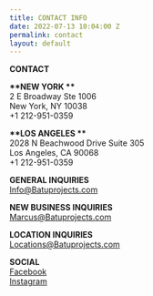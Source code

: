 ```yaml
---
title: CONTACT INFO
date: 2022-07-13 10:04:00 Z
permalink: contact
layout: default
---
```


**CONTACT**

**\*\*NEW   YORK \*\***\
2 E Broadway Ste 1006\
New York, NY 10038\
\+1 212-951-0359

**\*\*LOS ANGELES \*\***\
2028 N Beachwood Drive Suite 305\
Los Angeles, CA 90068\
\+1 212-951-0359



**GENERAL INQUIRIES**\
[Info@Batuprojects.com](mailto:info@batuprojects.com)

**NEW BUSINESS INQUIRIES**\
[Marcus@Batuprojects.com](mailto:marcus@batuprojects.com)

**LOCATION INQUIRIES**\
Locations@Batuprojects.com

**SOCIAL**\
[Facebook](https://www.facebook.com/batuprojects)\
[Instagram](https://www.instagram.com/batu_prod/)